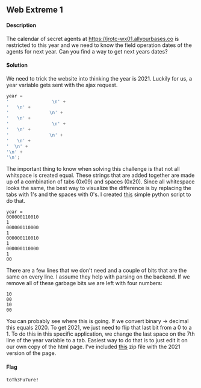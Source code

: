 ## Web Extreme 1
#### Description
The calendar of secret agents at https://jrotc-wx01.allyourbases.co is restricted to this year and we need to know the field operation dates of the agents for next year. Can you find a way to get next years dates?
#### Solution
We need to trick the website into thinking the year is 2021. Luckily for us, a year variable gets sent with the ajax request.
```js
year =
'      		  	 \n' +
'	\n' +
'      		    \n' +
'	\n' +
'      		  	 \n' +
'	\n' +
'      		    \n' +
'	\n' +
'  \n' +
'\n' +
'\n';
```
The important thing to know when solving this challenge is that not all whitspace is created equal. These strings that are added together are made up of a combination of tabs (0x09) and spaces (0x20). Since all whitespace looks the same, the best way to visualize the difference is by replacing the tabs with 1's and the spaces with 0's. I created [this]() simple python script to do that. 
```
year = 
000000110010
1
000000110000
1
000000110010
1
000000110000
1
00
```
There are a few lines that we don't need and a couple of bits that are the same on every line. I assume they help with parsing on the backend. If we remove all of these garbage bits we are left with four numbers:
```
10
00
10
00
```
You can probably see where this is going. If we convert binary -> decimal this equals 2020. To get 2021, we just need to flip that last bit from a 0 to a 1. To do this in this specific application, we change the last space on the 7th line of the year variable to a tab. Easiest way to do that is to just edit it on our own copy of the html page. I've included [this](https://github.com/Samwise74/Writeups/blob/master/misc-JROTCctf-2020/web/extreme/wx01.zip) zip file with the 2021 version of the page.
#### Flag
`toTh3Fu7ure!`
